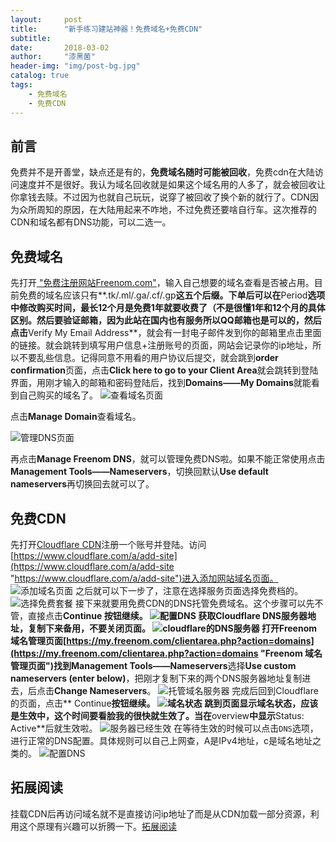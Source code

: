 ```yaml
---
layout:     post
title:      "新手练习建站神器！免费域名+免费CDN"
subtitle:   
date:       2018-03-02
author:     "漆黑菌"
header-img: "img/post-bg.jpg"
catalog: true
tags:
    - 免费域名
    - 免费CDN
---
```


## 前言
免费并不是开善堂，缺点还是有的，**免费域名随时可能被回收**，免费cdn在大陆访问速度并不是很好。我认为域名回收就是如果这个域名用的人多了，就会被回收让你拿钱去赎。不过因为也就自己玩玩，说穿了被回收了换个新的就行了。CDN因为众所周知的原因，在大陆用起来不咋地，不过免费还要啥自行车。这次推荐的CDN和域名都有DNS功能，可以二选一。


## 免费域名
先打开[ "免费注册网站Freenom.com"](http://www.freenom.com)，输入自己想要的域名查看是否被占用。目前免费的域名应该只有**.tk/.ml/.ga/.cf/.gp**这五个后缀。下单后可以在**Period**选项中修改购买时间，最长12个月是免费1年就要收费了（不是很懂1年和12个月的具体区别。然后要验证邮箱，因为此站在国内也有服务所以QQ邮箱也是可以的，然后点击**Verify My Email Address**，就会有一封电子邮件发到你的邮箱里点击里面的链接。就会跳转到填写用户信息+注册账号的页面，网站会记录你的ip地址，所以不要乱些信息。记得同意不用看的用户协议后提交，就会跳到**order confirmation**页面，点击**Click here to go to your Client Area**就会跳转到登陆界面，用刚才输入的邮箱和密码登陆后，找到**Domains——My Domains**就能看到自己购买的域名了。
![查看域名页面](https://cl.ly/2N2T1J3b0m2T/download/Image%202018-03-02%20at%2010.00.40%20PM.png)

点击**Manage Domain**查看域名。

![管理DNS页面](https://cl.ly/123F2M131F3Z/download/Image%202018-03-02%20at%2010.05.57%20PM.png)

再点击**Manage Freenom DNS**，就可以管理免费DNS啦。如果不能正常使用点击**Management Tools——Nameservers**，切换回默认**Use default nameservers**再切换回去就可以了。

## 免费CDN
先打开[Cloudflare CDN](https://www.cloudflare.com/ "Cloudflare CDN")注册一个账号并登陆。访问[https://www.cloudflare.com/a/add-site](https://www.cloudflare.com/a/add-site "https://www.cloudflare.com/a/add-site")进入添加网站域名页面。
![添加域名页面](https://cl.ly/0g0T3Q370a2e/download/Image%202018-03-02%20at%2010.19.25%20PM.png)
之后就可以下一步了，注意在选择服务页面选择免费档的。
![选择免费套餐](https://cl.ly/1B2H3B08101B/download/Image%202018-03-02%20at%2010.21.34%20PM.png)
接下来就要用免费CDN的DNS托管免费域名。这个步骤可以先不管，直接点击**Continue **按钮继续。
![配置DNS](https://cl.ly/1V2k0T291D2R/download/Image%202018-03-02%20at%2010.42.42%20PM.png)
获取Cloudflare DNS服务器地址，复制下来备用，不要关闭页面。
![cloudflare的DNS服务器](https://cl.ly/0R2t3k3C3u17/download/Image%202018-03-02%20at%2010.43.51%20PM.png)
打开Freenom 域名管理页面[https://my.freenom.com/clientarea.php?action=domains](https://my.freenom.com/clientarea.php?action=domains "Freenom 域名管理页面")找到**Management Tools——Nameservers**选择**Use custom nameservers (enter below)**，把刚才复制下来的两个DNS服务器地址复制进去，后点击**Change Nameservers**。
![托管域名服务器](https://cl.ly/04000J2I3x3E/download/Image%202018-03-02%20at%2010.50.59%20PM.png)
完成后回到Cloudflare的页面，点击** Continue**按钮继续。
![域名状态](https://cl.ly/2k3M1V3g3m2E/download/Image%202018-03-02%20at%2010.51.50%20PM.png)
跳到页面显示域名状态，应该是生效中，这个时间要看脸我的很快就生效了。当在**overview**中显示**Status: Active**后就生效啦。
![服务器已经生效](https://cl.ly/2w2S3s0m1w3X/download/Image%202018-03-02%20at%2010.54.53%20PM.png)
在等待生效的时候可以点击`DNS`选项，进行正常的DNS配置。具体规则可以自己上网查，A是IPv4地址，c是域名地址之类的。
![配置DNS](https://cl.ly/2c3428431Q3r/download/Image%202018-03-02%20at%2010.56.50%20PM.png)

## 拓展阅读
挂载CDN后再访问域名就不是直接访问ip地址了而是从CDN加载一部分资源，利用这个原理有兴趣可以折腾一下。[拓展阅读](https://doub.ws/goflyway-jc3/ "逗比根据地")
